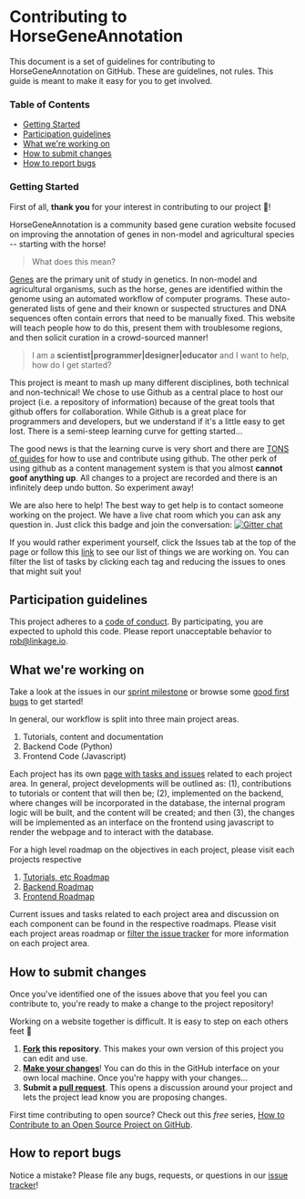 # Contributing to HorseGeneAnnotation
This document is a set of guidelines for contributing to HorseGeneAnnotation on GitHub. 
These are guidelines, not rules. This guide is meant to make it easy for you to get involved.

### Table of Contents
* [Getting Started](#getting-started)
* [Participation guidelines](#participation-guidelines)
* [What we're working on](#what-were-working-on)
* [How to submit changes](#how-to-submit-changes)
* [How to report bugs](#how-to-report-bugs)

### Getting Started
First of all, **thank you** for your interest in contributing to our project :tada:! 

HorseGeneAnnotation is a community based gene curation website focused on improving the annotation of genes
in non-model and agricultural species -- starting with the horse!

> What does this mean?

[Genes](https://en.wikipedia.org/wiki/Gene) are the primary 
unit of study in genetics. In non-model and agricultural organisms, such as the horse, genes are identified within the
genome using an automated workflow of computer programs. These auto-generated lists of gene and their known or suspected structures and DNA sequences often contain errors that need to be manually fixed. This website will teach people how to 
do this, present them with troublesome regions, and then solicit curation in a crowd-sourced manner!

> I am a **scientist|programmer|designer|educator** and I want to help, how do I get started?

This project is meant to mash up many different disciplines, both technical and non-technical! We chose to 
use Github as a central place to host our project (i.e. a repository of information) because of the great 
tools that github offers for collaboration. While Github is a great place for programmers and developers, 
but we understand if it's a little easy to get lost. There is a semi-steep learning curve for getting started...

The good news is that the learning curve is very short and there are [TONS of guides](https://guides.github.com/) 
for how to use and contribute using github. The other perk of using github as a content management system is that
you almost **cannot goof anything up**. All changes to a project are recorded and there is an infinitely deep undo
button. So experiment away!

We are also here to help! The best way to get help is to contact someone working on the project. We have a live chat
room which you can ask any question in. Just click this badge and join the conversation: [![Gitter chat](https://badges.gitter.im/gitterHQ/gitter.png)](https://gitter.im/HorseGeneAnnotation )

If you would rather experiment yourself, click the Issues tab at the top of the page or follow this [link](https://github.com/UMN-EGGL/HorseGeneAnnotation/issues) to see our list of things we are working on. You can filter the list of tasks by clicking each tag and reducing the issues to ones that might suit you!


## Participation guidelines
This project adheres to a [code of conduct](CODE_OF_CONDUCT.md). By participating, you are expected to uphold this code. Please report unacceptable behavior to <rob@linkage.io>.

## What we're working on
Take a look at the issues in our [sprint milestone](https://github.com/UMN-EGGL/HorseGeneAnnotation/milestone/1) or browse some [good first bugs](https://github.com/UMN-EGGL/HorseGeneAnnotation/labels/good%20first%20issue) to get started!

In general, our workflow is split into three main project areas.
1. Tutorials, content and documentation
1. Backend Code (Python)
1. Frontend Code (Javascript)

Each project has its own [page with tasks and issues](https://github.com/UMN-EGGL/HorseGeneAnnotation/projects) related 
to each project area. In general, project developments will be outlined as: (1), contributions to tutorials or content
that will then be; (2), implemented on the backend, where changes will be incorporated in the database, the internal program 
logic will be built, and the content will be created; and then (3), the changes will be implemented as an interface on the frontend
using javascript to render the webpage and to interact with the database.

For a high level roadmap on the objectives in each project, please visit each projects respective 
1. [Tutorials, etc Roadmap](https://github.com/UMN-EGGL/HorseGeneAnnotation/issues/3)
1. [Backend Roadmap](https://github.com/UMN-EGGL/HorseGeneAnnotation/issues/4)
1. [Frontend Roadmap](https://github.com/UMN-EGGL/HorseGeneAnnotation/issues/5)

Current issues and tasks related to each project area and discussion on each component can be found in the respective roadmaps.
Please visit each project areas roadmap or [filter the issue tracker](https://github.com/UMN-EGGL/HorseGeneAnnotation/issues?q=is%3Aissue+is%3Aopen+label%3ARoadmap) for more information on each project area.


## How to submit changes
Once you've identified one of the issues above that you feel you can contribute to, you're ready to make a change to the project repository!

Working on a website together is difficult. It is easy to step on each others feet :feet:
 
1. **[Fork](https://help.github.com/articles/fork-a-repo/) this repository**. This makes your own version of this project you can edit and use.
1. **[Make your changes](https://guides.github.com/activities/forking/#making-changes)**! You can do this in the GitHub interface on your own local machine. Once you're happy with your changes...
1. **Submit a [pull request](https://help.github.com/articles/proposing-changes-to-a-project-with-pull-requests/)**. This opens a discussion around your project and lets the project lead know you are proposing changes.

First time contributing to open source? Check out this *free* series, [How to Contribute to an Open Source Project on GitHub](https://egghead.io/series/how-to-contribute-to-an-open-source-project-on-github).

## How to report bugs

<!-- Ask your contributors to stay on the lookout for can any potential issue that might cause problems for the project. These could be problems in code (if you’re creating software), content omissions or copy errors (if you’re creating a learning resource), or any issues with the functionality or design of your project. 
Most projects invite all contributors to report bugs, so "debugging" or fixing problems happens quickly and with the input of the community. Take a look at [Atom's example](https://github.com/atom/atom/blob/master/CONTRIBUTING.md#reporting-bugs) for how to teach people to report bugs to your project. -->

Notice a mistake? Please file any bugs, requests, or questions in our [issue tracker](https://github.com/UMN-EGGL/HorseGeneAnnotation/issues)!

<!-- // maybe add  this back when I can figure out gitter ..
## Communication channels

Do you have a chat room or email list you use to discuss this project? List them all here! Provide clear contact info, and outline the process for getting in touch, for anyone with questions.
-->
